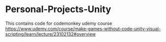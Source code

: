# Personal-Projects-Unity
This contains code for codemonkey udemy course https://www.udemy.com/course/make-games-without-code-unity-visual-scripting/learn/lecture/23102132#overview
